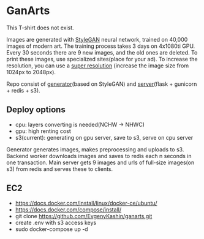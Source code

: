 # GanArts
This T-shirt does not exist.

Images are generated with [StyleGAN](https://github.com/NVlabs/stylegan) neural network, 
trained on 40,000 images of modern art. The training process 
takes 3 days on 4x1080ti GPU. Every 30 seconds there are 9 new images, 
and the old ones are deleted. To print these images, 
use specialized sites(place for your ad). To increase the resolution, 
you can use a [super resolution](http://waifu2x.udp.jp) (increase the image size from 1024px to 2048px).

Repo consist of [generator](generator)(based on StyleGAN) and 
[server](server)(flask + gunicorn + redis + s3).

## Deploy options
- cpu: layers converting is needed(NCHW -> NHWC)
- gpu: high renting cost
- s3(current): generating on gpu server, save to s3, serve on cpu server

Generator generates images, makes preprocessing and uploads to s3.
Backend worker downloads images and saves to redis each n seconds
 in one transaction. Main server gets 9 images 
 and urls of full-size images(on s3) from redis and serves these to clients.

## EC2
- https://docs.docker.com/install/linux/docker-ce/ubuntu/
- https://docs.docker.com/compose/install/
- git clone https://github.com/EvgenyKashin/ganarts.git
- create .env with s3 access keys
- sudo docker-compose up -d
